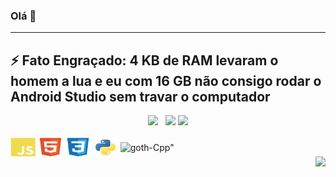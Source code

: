 ### Olá 👋
-----
<!--
**gothboyclick/gothboyclick** is a ✨ _special_ ✨ repository because its `README.md` (this file) appears on your GitHub profile.

Here are some ideas to get you started:

- 🔭 I’m currently working on ...
- 🌱 I’m currently learning ...
- 👯 I’m looking to collaborate on ...
- 🤔 I’m looking for help with ...
- 💬 Ask me about ...
- 📫 How to reach me: ...
- 😄 Pronouns: ...
- ⚡ Fun fact: ...
-->

 ⚡ Fato Engraçado: 4 KB de RAM levaram o homem a lua e eu com 16 GB não consigo rodar o Android Studio sem travar o computador
------
 <div align="center">
  <a href="https://github.com/gothboyclick">
   <code><a href="https://www.gnu.org/software/bash/" target="_blank"><img height="32" src="https://joaopauloaramuni.github.io/image/bash.png?raw=true"/></a></code>
&nbsp; 
  <img height="180em" src="https://github-readme-stats.vercel.app/api?username=gothboyclick&show_icons=true&theme=dark&include_all_commits=true&count_private=true"/>
  <img height="180em" src="https://github-readme-stats.vercel.app/api/top-langs/?username=gothboyclick&layout=compact&langs_count=7&theme=dark"/>
</div>
<div style="display: inline_block"><br>
  <img align="center" alt="goth-Js" height="30" width="40" src="https://raw.githubusercontent.com/devicons/devicon/master/icons/javascript/javascript-plain.svg">
  <!-- <img align="center" alt="goth-Ts" height="30" width="40" src="https://raw.githubusercontent.com/devicons/devicon/master/icons/typescript/typescript-plain.svg">
  <img align="center" alt="goth-React" height="30" width="40" src="https://raw.githubusercontent.com/devicons/devicon/master/icons/react/react-original.svg"> -->
  <img align="center" alt="goth-HTML" height="30" width="40" src="https://raw.githubusercontent.com/devicons/devicon/master/icons/html5/html5-original.svg">
  <img align="center" alt="goth-CSS" height="30" width="40" src="https://raw.githubusercontent.com/devicons/devicon/master/icons/css3/css3-original.svg">
  <img align="center" alt="goth-Python" height="30" width="40" src="https://raw.githubusercontent.com/devicons/devicon/master/icons/python/python-original.svg">
  <img align="center" alt=goth-Cpp" height="30" width="40" src="https://cdn.jsdelivr.net/gh/devicons/devicon/icons/cplusplus/cplusplus-original.svg">
  <div align="right">
      <a href="https://www.linkedin.com/in/adriano-x-38692020a/" target="_blank"><img src="https://img.shields.io/badge/-LinkedIn-%230077B5?style=for-the-badge&logo=linkedin&logoColor=white" target="_blank"></a>
  </div>
</div>
